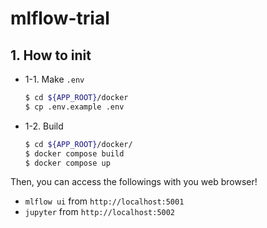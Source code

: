 # mlflow-trial

## 1. How to init

- 1-1. Make `.env`

    ```bash
    $ cd ${APP_ROOT}/docker
    $ cp .env.example .env
    ```

- 1-2. Build

    ```bash
    $ cd ${APP_ROOT}/docker/
    $ docker compose build
    $ docker compose up
    ```

Then, you can access the followings with you web browser!
- `mlflow ui` from `http://localhost:5001`
- `jupyter` from `http://localhost:5002`
